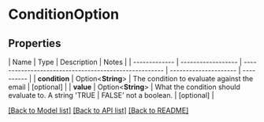 # ConditionOption

## Properties

| Name          | Type               | Description                                           | Notes                 |
| ------------- | ------------------ | ----------------------------------------------------- | --------------------- | ---------- |
| **condition** | Option<**String**> | The condition to evaluate against the email           | [optional]            |
| **value**     | Option<**String**> | What the condition should evaluate to. A string 'TRUE | FALSE' not a boolean. | [optional] |

[[Back to Model list]](../README#documentation-for-models) [[Back to API list]](../README#documentation-for-api-endpoints) [[Back to README]](../README)
